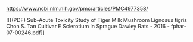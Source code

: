 
https://www.ncbi.nlm.nih.gov/pmc/articles/PMC4977358/

![[(PDF) Sub-Acute Toxicity Study of Tiger Milk Mushroom Lignosus tigris Chon S. Tan Cultivar E Sclerotium in Sprague Dawley Rats - 2016 - fphar-07-00246.pdf]]
